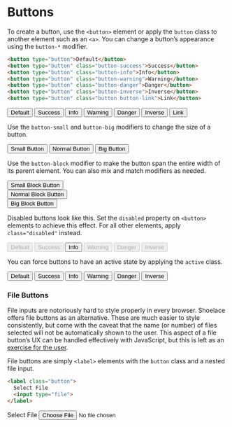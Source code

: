 # Buttons

To create a button, use the `<button>` element or apply the `button` class to another element such as an `<a>`. You can change a button’s appearance using the `button-*` modifier.

```html
<button type="button">Default</button>
<button type="button" class="button-success">Success</button>
<button type="button" class="button-info">Info</button>
<button type="button" class="button-warning">Warning</button>
<button type="button" class="button-danger">Danger</button>
<button type="button" class="button-inverse">Inverse</button>
<button type="button" class="button button-link">Link</button>
```

<div class="input-single">
  <button type="button">Default</button>
  <button type="button" class="button-success">Success</button>
  <button type="button" class="button-info">Info</button>
  <button type="button" class="button-warning">Warning</button>
  <button type="button" class="button-danger">Danger</button>
  <button type="button" class="button-inverse">Inverse</button>
  <button type="button" class="button-link">Link</button>
</div>

Use the `button-small` and `button-big` modifiers to change the size of a button.

<div class="input-single">
  <button type="button" class="button-small">Small Button</button>
  <button type="button">Normal Button</button>
  <button type="button" class="button-big">Big Button</button>
</div>

Use the `button-block` modifier to make the button span the entire width of its parent element. You can also mix and match modifiers as needed.

<div class="input-single">
  <button type="button" class="button-block button-small">Small Block Button</button>
</div>

<div class="input-single">
  <button type="button" class="button-block">Normal Block Button</button>
</div>

<div class="input-single">
  <button type="button" class="button-block button-big">Big Block Button</button>
</div>

Disabled buttons look like this. Set the `disabled` property on `<button>` elements to achieve this effect. For all other elements, apply `class="disabled"` instead.

<div class="input-single">
  <button type="button" disabled>Default</button>
  <button type="button" class="button-success" disabled>Success</button>
  <button type="button" class="button-info disabled">Info</button>
  <button type="button" class="button-warning" disabled>Warning</button>
  <button type="button" class="button-danger" disabled>Danger</button>
  <button type="button" class="button-inverse" disabled>Inverse</button>
</div>

You can force buttons to have an active state by applying the `active` class.

<div class="input-single">
  <button type="button" class="active">Default</button>
  <button type="button" class="button-success active">Success</button>
  <button type="button" class="button-info active">Info</button>
  <button type="button" class="button-warning active">Warning</button>
  <button type="button" class="button-danger active">Danger</button>
  <button type="button" class="button-inverse active">Inverse</button>
</div>

### File Buttons

File inputs are notoriously hard to style properly in every browser. Shoelace offers file buttons as an alternative. These are much easier to style consistently, but come with the caveat that the name (or number) of files selected will not be automatically shown to the user. This aspect of a file button’s UX can be handled effectively with JavaScript, but this is left as an [exercise for the user](https://stackoverflow.com/questions/2189615/how-to-get-file-name-when-user-select-a-file-via-input-type-file).

File buttons are simply `<label>` elements with the `button` class and a nested file input.

```html
<label class="button">
  Select File
  <input type="file">
</label>
```

<div class="input-single">
  <label class="button">Select File <input type="file"></label>
</div>
